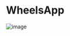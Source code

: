 # WheelsApp

![image](https://user-images.githubusercontent.com/74673812/158180267-02e1bf74-0172-4b3e-af1e-abc3d4a0d5c1.png)
